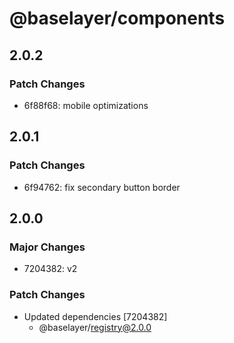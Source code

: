 # @baselayer/components

## 2.0.2

### Patch Changes

- 6f88f68: mobile optimizations

## 2.0.1

### Patch Changes

- 6f94762: fix secondary button border

## 2.0.0

### Major Changes

- 7204382: v2

### Patch Changes

- Updated dependencies [7204382]
  - @baselayer/registry@2.0.0
